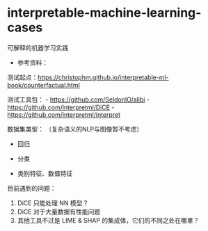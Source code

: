 # interpretable-machine-learning-cases
可解释的机器学习实践

- 参考资料：

测试起点：https://christophm.github.io/interpretable-ml-book/counterfactual.html

测试工具包：
    - https://github.com/SeldonIO/alibi
    - https://github.com/interpretml/DiCE
    - https://github.com/interpretml/interpret


数据集类型：
（复杂语义的NLP与图像暂不考虑）

- 回归
- 分类

- 类别特征、数值特征

目前遇到的问题：

1. DiCE 只能处理 NN 模型？
2. DiCE 对于大量数据有性能问题
3. 其他工具不过是 LIME & SHAP 的集成体，它们的不同之处在哪里？